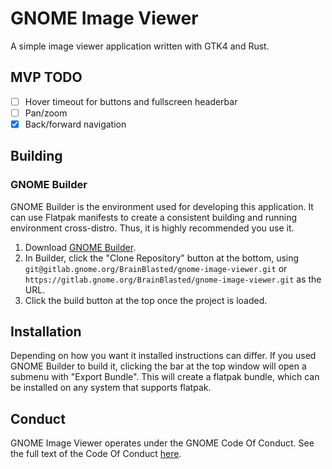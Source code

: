 # GNOME Image Viewer

A simple image viewer application written with GTK4 and Rust.

## MVP TODO

* [ ] Hover timeout for buttons and fullscreen headerbar
* [ ] Pan/zoom
* [x] Back/forward navigation

## Building

### GNOME Builder

GNOME Builder is the environment used for developing this application. It can use Flatpak manifests to create a consistent building and running environment cross-distro. Thus, it is highly
recommended you use it.

1. Download [GNOME Builder](https://flathub.org/apps/details/org.gnome.Builder).
2. In Builder, click the "Clone Repository" button at the bottom, using `git@gitlab.gnome.org/BrainBlasted/gnome-image-viewer.git`
or `https://gitlab.gnome.org/BrainBlasted/gnome-image-viewer.git` as the URL.
3. Click the build button at the top once the project is loaded.


## Installation

Depending on how you want it installed instructions can differ. If you
used GNOME Builder to build it, clicking the bar at the top window will 
open a submenu with "Export Bundle". This will create a flatpak bundle, 
which can be installed on any system that supports flatpak.

## Conduct

GNOME Image Viewer operates under the GNOME Code Of Conduct. See the full
text of the Code Of Conduct [here](CODE_OF_CONDUCT.md).

